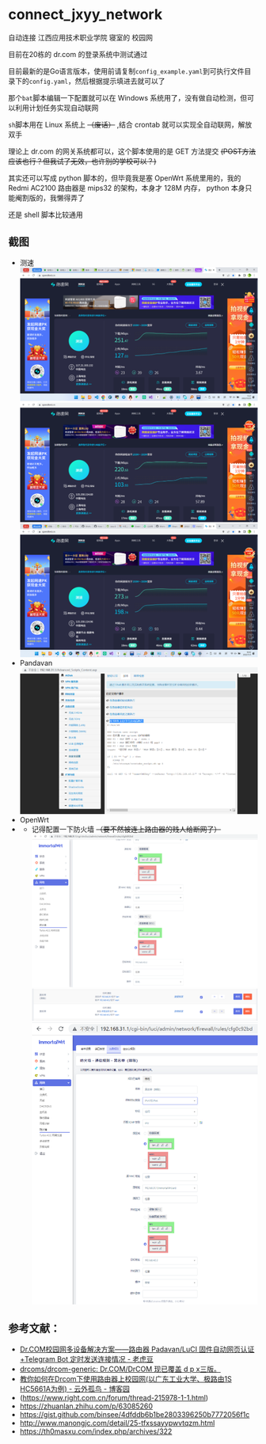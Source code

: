# connect_jxyy_network
自动连接 江西应用技术职业学院 寝室的 校园网

目前在20栋的 dr.com 的登录系统中测试通过

目前最新的是Go语言版本，使用前请复制`config_example.yaml`到可执行文件目录下的`config.yaml`，然后根据提示填进去就可以了

那个`bat`脚本编辑一下配置就可以在 Windows 系统用了，没有做自动检测，但可以利用计划任务实现自动联网

`sh`脚本用在 Linux 系统上 ~~（废话）~~ ,结合 crontab 就可以实现全自动联网，解放双手

理论上 dr.com 的网关系统都可以，这个脚本使用的是 GET 方法提交 ~~(POST方法应该也行？但我试了无效，也许别的学校可以？)~~

其实还可以写成 python 脚本的，但毕竟我是塞 OpenWrt 系统里用的，我的 Redmi AC2100 路由器是 mips32 的架构，本身才 128M 内存， python 本身只能阉割版的，我懒得弄了

还是 shell 脚本比较通用

## 截图
- 测速
![测速截图](docs/images/屏幕截图_20221025_152201.png)
![测速截图](docs/images/屏幕截图_20221102_233538.png)
![测速截图](docs/images/屏幕截图_20221105_184211.png)
- Pandavan
![截图](docs/images/屏幕截图_20221102_233238.png)
- OpenWrt
- - 记得配置一下防火墙 ~~（要不然被连上路由器的贱人给断网了）~~
  ![](docs/images/屏幕截图%202023-04-02%20114744.png)
  ![](docs/images/屏幕截图%202023-04-02%20115446.png)
  ![](docs/images/屏幕截图%202023-04-02%20115553.png)


## 参考文献：

- [Dr.COM校园网多设备解决方案——路由器 Padavan/LuCI 固件自动网页认证+Telegram Bot 定时发送连接情况 - 老虎豆](https://tiger.fail/archives/drcom-autologin-padavan-tgbot.html)
- [drcoms/drcom-generic: Dr.COM/DrCOM 现已覆盖 d p x三版。](https://github.com/drcoms/drcom-generic)
- [教你如何在Drcom下使用路由器上校园网(以广东工业大学、极路由1S HC5661A为例) - 云外孤鸟 - 博客园](https://www.cnblogs.com/cloudbird/p/10406936.html)
- (https://www.right.com.cn/forum/thread-215978-1-1.html)
- https://zhuanlan.zhihu.com/p/63085260
- https://gist.github.com/binsee/4dfddb6b1be2803396250b7772056f1c
- http://www.manongjc.com/detail/25-tfxssayypwvtqzm.html
- https://th0masxu.com/index.php/archives/322
